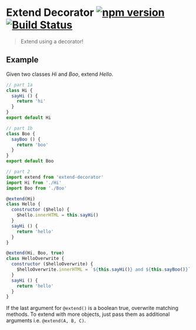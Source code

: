 # Extend Decorator [![npm version](https://badge.fury.io/js/extend-decorator.svg)](https://badge.fury.io/js/extend-decorator) [![Build Status](https://travis-ci.org/bbmoz/extend-decorator.svg)](https://travis-ci.org/bbmoz/extend-decorator)

> Extend using a decorator!

## Example

Given two classes *Hi* and *Boo*, extend *Hello*.

```javascript
// part 1a
class Hi {
  sayHi () {
    return 'hi'
  }
}
export default Hi
```

```javascript
// part 1b
class Boo {
  sayBoo () {
    return 'boo'
  }
}
export default Boo
```

```javascript
// part 2
import extend from 'extend-decorator'
import Hi from './Hi'
import Boo from './Boo'

@extend(Hi)
class Hello {
  constructor ($hello) {
    $hello.innerHTML = this.sayHi()
  }
  sayHi () {
    return 'hello'
  }
}

@extend(Hi, Boo, true)
class HelloOverwrite {
  constructor ($helloOverwrite) {
    $helloOverwrite.innerHTML = `${this.sayHi()} and ${this.sayBoo()}`
  }
  sayHi () {
    return 'hello'
  }
}
```

If the last argument for `@extend()` is a boolean true, overwrite matching methods. To extend with more objects, just pass them as additional arguments i.e. `@extend(A, B, C)`.
